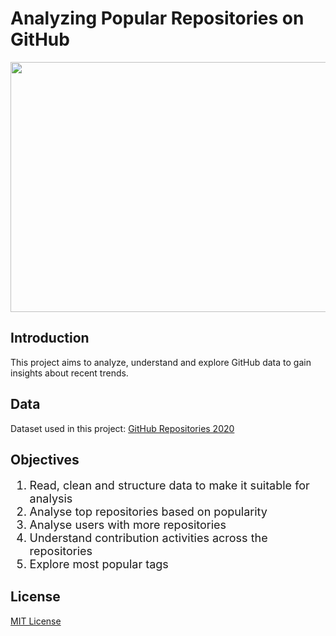 # Analyzing Popular Repositories on GitHub

<center><img src="https://images.unsplash.com/photo-1618401471353-b98afee0b2eb?ixid=MnwxMjA3fDB8MHxwaG90by1wYWdlfHx8fGVufDB8fHx8&ixlib=rb-1.2.1&auto=format&fit=crop&w=766&q=80" width="600" height="400"></center>

## Introduction
This project aims to analyze, understand and explore GitHub data to gain insights about recent trends.

## Data
Dataset used in this project: [GitHub Repositories 2020](https://www.kaggle.com/vatsalparsaniya/github-repositories-analysis)

## Objectives
<font size='4'>
    <ol>
        <li>Read, clean and structure data to make it suitable for analysis</li>
        <li>Analyse top repositories based on popularity</li>
        <li>Analyse users with more repositories</li>
        <li>Understand contribution activities across the repositories</li>
        <li>Explore most popular tags</li>
        </ol>
    </font>
    
   ## License
   
   [MIT License](https://opensource.org/licenses/MIT)
   
